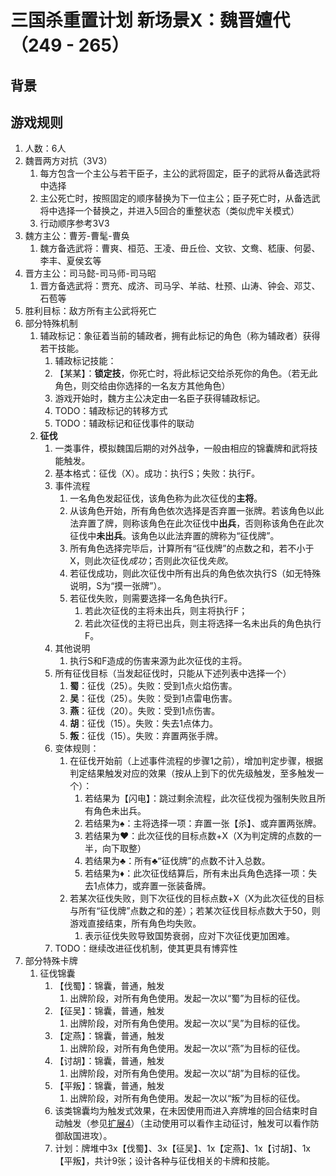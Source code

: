 # 三国杀重置计划 新场景X：魏晋嬗代（249 - 265）

## 背景

## 游戏规则

1. 人数：6人
2. 魏晋两方对抗（3V3）
    1. 每方包含一个主公与若干臣子，主公的武将固定，臣子的武将从备选武将中选择
    2. 主公死亡时，按照固定的顺序替换为下一位主公；臣子死亡时，从备选武将中选择一个替换之，并进入5回合的重整状态（类似虎牢关模式）
    3. 行动顺序参考3V3
3. 魏方主公：曹芳-曹髦-曹奂
    1. 魏方备选武将：曹爽、桓范、王凌、毌丘俭、文钦、文鸯、嵇康、何晏、李丰、夏侯玄等
4. 晋方主公：司马懿-司马师-司马昭
    1. 晋方备选武将：贾充、成济、司马孚、羊祜、杜预、山涛、钟会、邓艾、石苞等
5. 胜利目标：敌方所有主公武将死亡
6. 部分特殊机制
    1. 辅政标记：象征着当前的辅政者，拥有此标记的角色（称为辅政者）获得若干技能。
        1. 辅政标记技能：
        2. 【某某】：**锁定技**，你死亡时，将此标记交给杀死你的角色。（若无此角色，则交给由你选择的一名友方其他角色）
        3. 游戏开始时，魏方主公决定由一名臣子获得辅政标记。
        4. TODO：辅政标记的转移方式
        5. TODO：辅政标记和征伐事件的联动
    2. **征伐**
        1. 一类事件，模拟魏国后期的对外战争，一般由相应的锦囊牌和武将技能触发。
        2. 基本格式：征伐（X）。成功：执行S；失败：执行F。
        3. 事件流程
            1. 一名角色发起征伐，该角色称为此次征伐的**主将**。
            2. 从该角色开始，所有角色依次选择是否弃置一张牌。若该角色以此法弃置了牌，则称该角色在此次征伐中**出兵**，否则称该角色在此次征伐中**未出兵**。该角色以此法弃置的牌称为“征伐牌”。
            3. 所有角色选择完毕后，计算所有“征伐牌”的点数之和，若不小于X，则此次征伐*成功*；否则此次征伐*失败*。
            4. 若征伐成功，则此次征伐中所有出兵的角色依次执行S（如无特殊说明，S为“摸一张牌”）。
            5. 若征伐失败，则需要选择一名角色执行F。
                1. 若此次征伐的主将未出兵，则主将执行F；
                2. 若此次征伐的主将已出兵，则主将选择一名未出兵的角色执行F。
        4. 其他说明
            1. 执行S和F造成的伤害来源为此次征伐的主将。
        5. 所有征伐目标（当发起征伐时，只能从下述列表中选择一个）
            1. **蜀**：征伐（25）。失败：受到1点火焰伤害。
            2. **吴**：征伐（25）。失败：受到1点雷电伤害。
            3. **燕**：征伐（20）。失败：受到1点伤害。
            4. **胡**：征伐（15）。失败：失去1点体力。
            5. **叛**：征伐（15）。失败：弃置两张手牌。
        6. 变体规则：
            1. 在征伐开始前（上述事件流程的步骤1之前），增加判定步骤，根据判定结果触发对应的效果（按从上到下的优先级触发，至多触发一个）：
                1. 若结果为【闪电】：跳过剩余流程，此次征伐视为强制失败且所有角色未出兵。
                2. 若结果为♠：主将选择一项：弃置一张【杀】、或弃置两张牌。
                3. 若结果为♥：此次征伐的目标点数+X（X为判定牌的点数的一半，向下取整）
                4. 若结果为♣：所有♣“征伐牌”的点数不计入总数。
                5. 若结果为♦：此次征伐结算后，所有未出兵角色选择一项：失去1点体力，或弃置一张装备牌。
            2. 若某次征伐失败，则下次征伐的目标点数+X（X为此次征伐的目标与所有“征伐牌”点数之和的差）；若某次征伐目标点数大于50，则游戏直接结束，所有角色均失败。
                1. 表示征伐失败导致国势衰弱，应对下次征伐更加困难。
        7. TODO：继续改进征伐机制，使其更具有博弈性
7. 部分特殊卡牌
    1.  征伐锦囊
        1. 【伐蜀】：锦囊，普通，触发
            1. 出牌阶段，对所有角色使用。发起一次以“蜀”为目标的征伐。
        2. 【征吴】：锦囊，普通，触发
            1. 出牌阶段，对所有角色使用。发起一次以“吴”为目标的征伐。
        3. 【定燕】：锦囊，普通，触发
            1. 出牌阶段，对所有角色使用。发起一次以“燕”为目标的征伐。
        4. 【讨胡】：锦囊，普通，触发
            1. 出牌阶段，对所有角色使用。发起一次以“胡”为目标的征伐。
        5. 【平叛】：锦囊，普通，触发
            1. 出牌阶段，对所有角色使用。发起一次以“叛”为目标的征伐。
        6. 该类锦囊均为触发式效果，在未因使用而进入弃牌堆的回合结束时自动触发（参见[扩展4](../ext-main/ext4.md#新概念)）（主动使用可以看作主动征讨，触发可以看作防御敌国进攻）。
        7. 计划：牌堆中3x【伐蜀】、3x【征吴】、1x【定燕】、1x【讨胡】、1x【平叛】，共计9张；设计各种与征伐相关的卡牌和技能。
